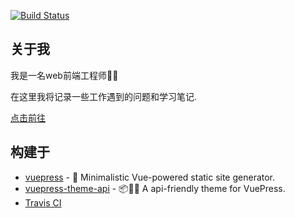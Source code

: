 [![Build Status](https://travis-ci.org/sqrthree/MyBlog.svg?branch=master)](https://travis-ci.org/huanglong6828/huanglong6828.github.io)

## 关于我

我是一名web前端工程师👨‍💻‍

在这里我将记录一些工作遇到的问题和学习笔记.

[点击前往](https://huanglong6828.github.io/)

## 构建于

- [vuepress](https://github.com/vuejs/vuepress) - 📝 Minimalistic Vue-powered static site generator.
- [vuepress-theme-api](https://blog.sqrtthree.com/vuepress-theme-api) - 📦📝🎨 A api-friendly theme for VuePress.
- [Travis CI](https://github.com/travis-ci/travis-ci)
